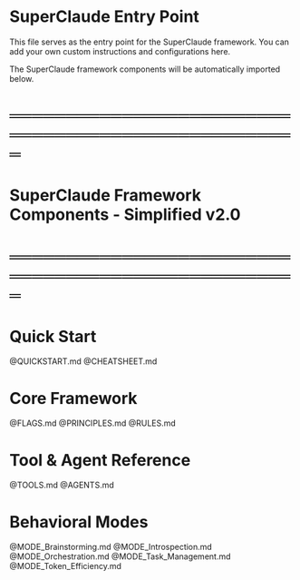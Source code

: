 # SuperClaude Entry Point

This file serves as the entry point for the SuperClaude framework.
You can add your own custom instructions and configurations here.

The SuperClaude framework components will be automatically imported below.

# ═══════════════════════════════════════════════════
# SuperClaude Framework Components - Simplified v2.0
# ═══════════════════════════════════════════════════

# Quick Start
@QUICKSTART.md
@CHEATSHEET.md

# Core Framework
@FLAGS.md
@PRINCIPLES.md
@RULES.md

# Tool & Agent Reference
@TOOLS.md
@AGENTS.md

# Behavioral Modes
@MODE_Brainstorming.md
@MODE_Introspection.md
@MODE_Orchestration.md
@MODE_Task_Management.md
@MODE_Token_Efficiency.md